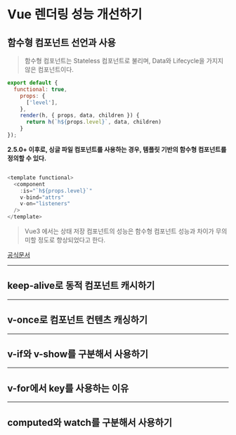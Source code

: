 # Vue 렌더링 성능 개선하기

## 함수형 컴포넌트 선언과 사용

> 함수형 컴포넌트는 Stateless 컴포넌트로 불리며, Data와 Lifecycle을 가지지 않은 컴포넌트이다.

```js
export default {
  functional: true,
    props: {
      ['level'],
    },
    render(h, { props, data, children }) {
      return h(`h${props.level}`, data, children)
    }
});
```

<b>2.5.0+ 이후로, 싱글 파일 컴포넌트를 사용하는 경우, 템플릿 기반의 함수형 컴포넌트를 정의할 수 있다.</b>

```js

<template functional>
  <component
    :is="`h${props.level}`"
    v-bind="attrs"
    v-on="listeners"
  />
</template>

```

> Vue3 에서는 상태 저장 컴포넌트의 성능은 함수형 컴포넌트 성능과 차이가 무의미할 정도로 향상되었다고 한다.

[공식문서](https://v3.ko.vuejs.org/guide/migration/functional-components.html#%E1%84%80%E1%85%A2%E1%84%8B%E1%85%AD)

---

## keep-alive로 동적 컴포넌트 캐시하기

___

## v-once로 컴포넌트 컨텐츠 캐싱하기

___

## v-if와 v-show를 구분해서 사용하기

___

## v-for에서 key를 사용하는 이유


___

## computed와 watch를 구분해서 사용하기